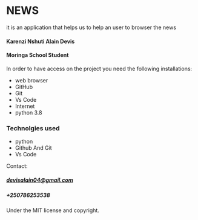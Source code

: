 # NEWS

it is an application that helps us to help an user to browser the news 

#### Karenzi Nshuti Alain Devis
#### Moringa School Student

In order to have access on the project you need the following installations:
* web browser
* GitHub
* Git
* Vs Code
* Internet
* python 3.8

### Technolgies used
 * python
 * Github And Git
 * Vs Code

 Contact:
##### devisalain04@gmail.com
##### +250786253538

Under the MIT license and copyright.